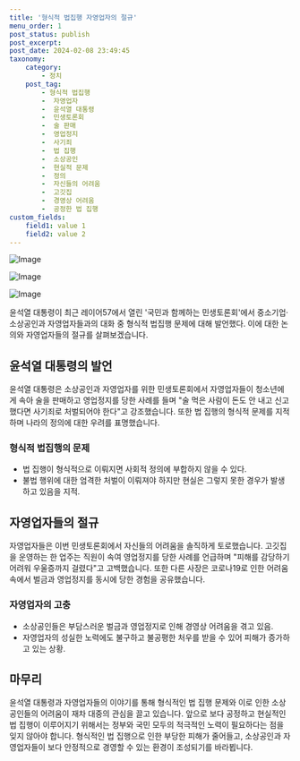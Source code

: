 ```yaml
---
title: '형식적 법집행 자영업자의 절규'
menu_order: 1
post_status: publish
post_excerpt: 
post_date: 2024-02-08 23:49:45
taxonomy:
    category:
        - 정치
    post_tag:
        - 형식적 법집행
        -  자영업자
        -  윤석열 대통령
        -  민생토론회
        -  술 판매
        -  영업정지
        -  사기죄
        -  법 집행
        -  소상공인
        -  현실적 문제
        -  정의
        -  자신들의 어려움
        -  고깃집
        -  경영상 어려움
        -  공정한 법 집행
custom_fields:
    field1: value 1
    field2: value 2
---
```


![Image](https://imgnews.pstatic.net/image/001/2024/02/08/PYH2024020804650001300_P4_20240208164015007.jpg?type=w647)

![Image](https://imgnews.pstatic.net/image/001/2024/02/08/PYH2024020804290001300_P4_20240208164015010.jpg?type=w647)

![Image](https://imgnews.pstatic.net/image/001/2024/02/08/PYH2024020804740001300_P4_20240208164015013.jpg?type=w647)

윤석열 대통령이 최근 레이어57에서 열린 '국민과 함께하는 민생토론회'에서 중소기업·소상공인과 자영업자들과의 대화 중 형식적 법집행 문제에 대해 발언했다. 이에 대한 논의와 자영업자들의 절규를 살펴보겠습니다.
## 윤석열 대통령의 발언
윤석열 대통령은 소상공인과 자영업자를 위한 민생토론회에서 자영업자들이 청소년에게 속아 술을 판매하고 영업정지를 당한 사례를 들며 "술 먹은 사람이 돈도 안 내고 신고했다면 사기죄로 처벌되어야 한다"고 강조했습니다. 또한 법 집행의 형식적 문제를 지적하며 나라의 정의에 대한 우려를 표명했습니다.
### 형식적 법집행의 문제
- 법 집행이 형식적으로 이뤄지면 사회적 정의에 부합하지 않을 수 있다.
- 불법 행위에 대한 엄격한 처벌이 이뤄져야 하지만 현실은 그렇지 못한 경우가 발생하고 있음을 지적.
## 자영업자들의 절규
자영업자들은 이번 민생토론회에서 자신들의 어려움을 솔직하게 토로했습니다. 고깃집을 운영하는 한 업주는 직원이 속여 영업정지를 당한 사례를 언급하며 "피해를 감당하기 어려워 우울증까지 걸렸다"고 고백했습니다. 또한 다른 사장은 코로나19로 인한 어려움 속에서 벌금과 영업정지를 동시에 당한 경험을 공유했습니다.
### 자영업자의 고충
- 소상공인들은 부담스러운 벌금과 영업정지로 인해 경영상 어려움을 겪고 있음.
- 자영업자의 성실한 노력에도 불구하고 불공평한 처우를 받을 수 있어 피해가 증가하고 있는 상황.
## 마무리
윤석열 대통령과 자영업자들의 이야기를 통해 형식적인 법 집행 문제와 이로 인한 소상공인들의 어려움이 재차 대중의 관심을 끌고 있습니다. 앞으로 보다 공정하고 현실적인 법 집행이 이루어지기 위해서는 정부와 국민 모두의 적극적인 노력이 필요하다는 점을 잊지 않아야 합니다. 형식적인 법 집행으로 인한 부당한 피해가 줄어들고, 소상공인과 자영업자들이 보다 안정적으로 경영할 수 있는 환경이 조성되기를 바라뵙니다.
